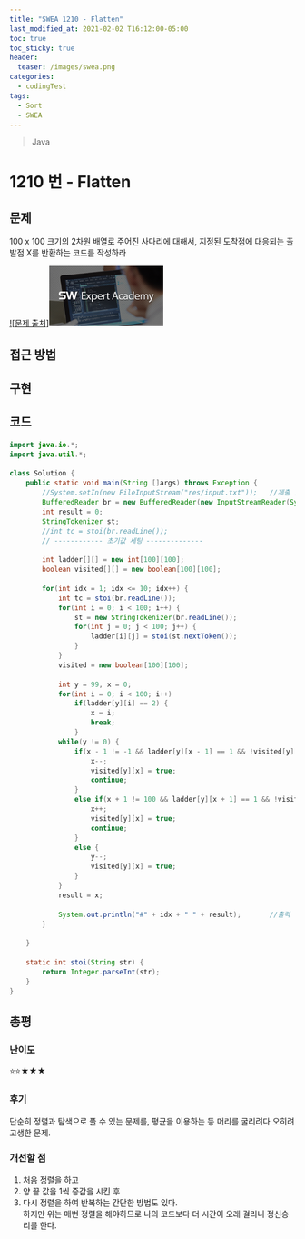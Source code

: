 ```yaml
---
title: "SWEA 1210 - Flatten"
last_modified_at: 2021-02-02 T16:12:00-05:00
toc: true
toc_sticky: true
header:
  teaser: /images/swea.png
categories: 
  - codingTest
tags:
  - Sort
  - SWEA
---
```


> Java

1210 번 - Flatten
=============
 
## 문제
100 x 100 크기의 2차원 배열로 주어진 사다리에 대해서, 지정된 도착점에 대응되는 출발점 X를 반환하는 코드를 작성하라

[![문제 출처]<img src="/images/swea.png" width="40%" height="40%">](https://swexpertacademy.com/main/code/problem/problemDetail.do?contestProbId=AV14ABYKADACFAYh)  

## 접근 방법

## 구현 

## 코드
```java
import java.io.*;
import java.util.*;

class Solution {
	public static void main(String []args) throws Exception {  
		//System.setIn(new FileInputStream("res/input.txt"));	//제출 할 때 주석해야함
    	BufferedReader br = new BufferedReader(new InputStreamReader(System.in));
    	int result = 0;
    	StringTokenizer st;
    	//int tc = stoi(br.readLine());
    	// ------------ 초기값 세팅 -------------- 
    	
    	int ladder[][] = new int[100][100];
    	boolean visited[][] = new boolean[100][100]; 
    	
    	for(int idx = 1; idx <= 10; idx++) {
    		int tc = stoi(br.readLine());
    		for(int i = 0; i < 100; i++) {
    			st = new StringTokenizer(br.readLine());
    			for(int j = 0; j < 100; j++) {
    				ladder[i][j] = stoi(st.nextToken());
    			}
    		}
    		visited = new boolean[100][100];
    		
    		int y = 99, x = 0;
    		for(int i = 0; i < 100; i++)
    			if(ladder[y][i] == 2) {
    				x = i;
    				break;
    			}
    		while(y != 0) {
    			if(x - 1 != -1 && ladder[y][x - 1] == 1 && !visited[y][x - 1]) {
    				x--;
    				visited[y][x] = true;
    				continue;
    			}
    			else if(x + 1 != 100 && ladder[y][x + 1] == 1 && !visited[y][x + 1]) {
    				x++;
    				visited[y][x] = true;
    				continue;
    			}
    			else {
    				y--;
    				visited[y][x] = true;
    			}
    		}
    		result = x;
    		
    		System.out.println("#" + idx + " " + result);	    //출력
    	}
    	
	}
	
	static int stoi(String str) {
    	return Integer.parseInt(str);
    }
}
```


## 총평
### 난이도
⭐⭐★★★
### 후기
단순히 정렬과 탐색으로 풀 수 있는 문제를, 평균을 이용하는 등 머리를 굴리려다 오히려 고생한 문제.  

### 개선할 점
1. 처음 정렬을 하고 
2. 양 끝 값을 1씩 증감을 시킨 후
3. 다시 정렬을 하여 반복하는 간단한 방법도 있다.  
하지만 위는 매번 정렬을 해야하므로 나의 코드보다 더 시간이 오래 걸리니 정신승리를 한다.  